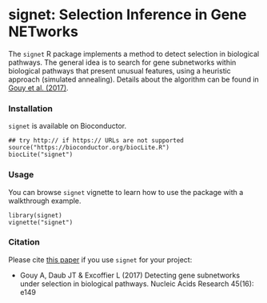 # signet: Selection Inference in Gene NETworks

The `signet` R package implements a method to detect selection in biological 
pathways. The general idea is to search for gene subnetworks within biological 
pathways that present unusual features, using a heuristic approach 
(simulated annealing). Details about the algorithm can be found in
<a href="https://doi.org/10.1093/nar/gkx626">Gouy et al. (2017)</a>.

### Installation

`signet` is available on Bioconductor.

```{r}
## try http:// if https:// URLs are not supported
source("https://bioconductor.org/biocLite.R")
biocLite("signet")
```

### Usage

You can browse `signet` vignette to learn how to use the package with 
a walkthrough example.

```{r}
library(signet)
vignette("signet")
```

### Citation

Please cite <a href="https://doi.org/10.1093/nar/gkx626">this paper</a> if you use `signet` for your project:

* Gouy A, Daub JT & Excoffier L (2017) Detecting gene subnetworks under 
selection in biological pathways. Nucleic Acids Research 45(16): e149
